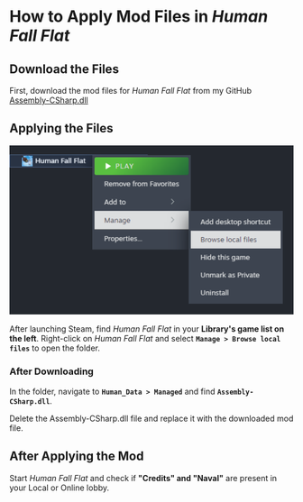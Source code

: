 # How to Apply Mod Files in _Human Fall Flat_

## Download the Files

First, download the mod files for _Human Fall Flat_ from my GitHub  
[Assembly-CSharp.dll](https://github.com/HowAny/HFF-Hub/raw/main/Mod/Assembly-CSharp.dll)

## Applying the Files

![Steam](https://raw.githubusercontent.com/HowAny/HFF-Hub/main/Mod/ReadmeImg/Steam.png)

After launching Steam, find _Human Fall Flat_ in your **Library's game list on the left**. Right-click on _Human Fall Flat_ and select **`Manage > Browse local files`** to open the folder.

### After Downloading

In the folder, navigate to **`Human_Data > Managed`** and find **`Assembly-CSharp.dll`**.

Delete the Assembly-CSharp.dll file and replace it with the downloaded mod file.

## After Applying the Mod

Start _Human Fall Flat_ and check if **"Credits" and "Naval"** are present in your Local or Online lobby.
